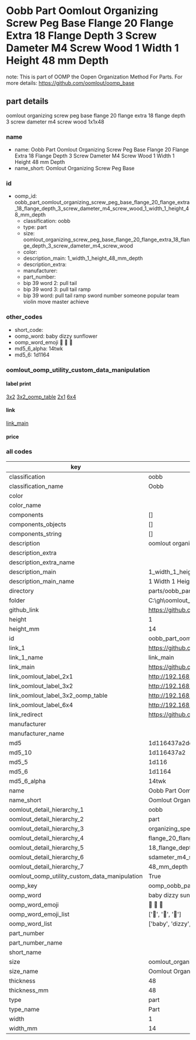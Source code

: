 # Oobb Part Oomlout Organizing Screw Peg Base Flange 20 Flange Extra 18 Flange Depth 3 Screw Dameter M4 Screw Wood 1 Width 1 Height 48 mm Depth  

note: This is part of OOMP the Oopen Organization Method For Parts. For more details: https://github.com/oomlout/oomp_base

##  part details
  



oomlout organizing screw peg base flange 20 flange extra 18 flange depth 3 screw dameter m4 screw wood 1x1x48



### name
* name: Oobb Part Oomlout Organizing Screw Peg Base Flange 20 Flange Extra 18 Flange Depth 3 Screw Dameter M4 Screw Wood 1 Width 1 Height 48 mm Depth
* name_short: Oomlout Organizing Screw Peg Base
### id
* oomp_id: oobb_part_oomlout_organizing_screw_peg_base_flange_20_flange_extra_18_flange_depth_3_screw_dameter_m4_screw_wood_1_width_1_height_48_mm_depth
  * classification: oobb
  * type: part
  * size: oomlout_organizing_screw_peg_base_flange_20_flange_extra_18_flange_depth_3_screw_dameter_m4_screw_wood
  * color: 
  * description_main: 1_width_1_height_48_mm_depth
  * description_extra: 
  * manufacturer: 
  * part_number: 
  * bip 39 word 2: pull tail
  * bip 39 word 3: pull tail ramp
  * bip 39 word: pull tail ramp sword number someone popular team violin move master achieve

### other_codes
* short_code: 
* oomp_word: baby dizzy sunflower
* oomp_word_emoji :baby: :dizzy: :sunflower:
* md5_6_alpha: 14twk
* md5_6: 1d1164






### oomlout_oomp_utility_custom_data_manipulation
#### label print
[3x2](http://192.168.1.245:1112/?label=oomp%2014twk)
[3x2_oomp_table](http://192.168.1.108:1112/?label=oomp%2014twk)
[2x1](http://192.168.1.242:1112/?label=oomp%2014twk)
[6x4](http://192.168.1.55:1112/?label=oomp%2014twk)    

#### link

[link_main](https://github.com/oomlout/oomlout_oobb_version_4_generated_parts/tree/main/navigation_oomp/oobb/part/oomlout_organizing_screw_peg_base_flange_20_flange_extra_18_flange_depth_3_screw_dameter_m4_screw_wood/1_width_1_height_48_mm_depth/part)                              

#### price







### all codes 
| key | value |  
| --- | --- |  
| classification | oobb |  
| classification_name | Oobb |  
| color |  |  
| color_name |  |  
| components | [] |  
| components_objects | [] |  
| components_string | [] |  
| description | oomlout organizing screw peg base flange 20 flange extra 18 flange depth 3 screw dameter m4 screw wood 1x1x48 |  
| description_extra |  |  
| description_extra_name |  |  
| description_main | 1_width_1_height_48_mm_depth |  
| description_main_name | 1 Width 1 Height 48 mm Depth |  
| directory | parts/oobb_part_oomlout_organizing_screw_peg_base_flange_20_flange_extra_18_flange_depth_3_screw_dameter_m4_screw_wood_1_width_1_height_48_mm_depth |  
| folder | C:\gh\oomlout_oobb_version_4_generated_parts\parts\oobb_part_oomlout_organizing_screw_peg_base_flange_20_flange_extra_18_flange_depth_3_screw_dameter_m4_screw_wood_1_width_1_height_48_mm_depth |  
| github_link | https://github.com/oomlout/oomlout_oomp_part_src/tree/main/parts/oobb_part_oomlout_organizing_screw_peg_base_flange_20_flange_extra_18_flange_depth_3_screw_dameter_m4_screw_wood_1_width_1_height_48_mm_depth |  
| height | 1 |  
| height_mm | 14 |  
| id | oobb_part_oomlout_organizing_screw_peg_base_flange_20_flange_extra_18_flange_depth_3_screw_dameter_m4_screw_wood_1_width_1_height_48_mm_depth |  
| link_1 | https://github.com/oomlout/oomlout_oobb_version_4_generated_parts/tree/main/navigation_oomp/oobb/part/oomlout_organizing_screw_peg_base_flange_20_flange_extra_18_flange_depth_3_screw_dameter_m4_screw_wood/1_width_1_height_48_mm_depth/part |  
| link_1_name | link_main |  
| link_main | https://github.com/oomlout/oomlout_oobb_version_4_generated_parts/tree/main/navigation_oomp/oobb/part/oomlout_organizing_screw_peg_base_flange_20_flange_extra_18_flange_depth_3_screw_dameter_m4_screw_wood/1_width_1_height_48_mm_depth/part |  
| link_oomlout_label_2x1 | http://192.168.1.242:1112/?label=oomp%2014twk |  
| link_oomlout_label_3x2 | http://192.168.1.245:1112/?label=oomp%2014twk |  
| link_oomlout_label_3x2_oomp_table | http://192.168.1.108:1112/?label=oomp%2014twk |  
| link_oomlout_label_6x4 | http://192.168.1.55:1112/?label=oomp%2014twk |  
| link_redirect | https://github.com/oomlout/oomlout_oobb_version_4_generated_parts/tree/main/parts/oobb_oomlout_organizing_screw_peg_base_flange_20_flange_extra_18_flange_depth_3_screw_dameter_m4_screw_wood_01_01_48 |  
| manufacturer |  |  
| manufacturer_name |  |  
| md5 | 1d116437a2deb5073c4bbdc562f7556a |  
| md5_10 | 1d116437a2 |  
| md5_5 | 1d116 |  
| md5_6 | 1d1164 |  
| md5_6_alpha | 14twk |  
| name | Oobb Part Oomlout Organizing Screw Peg Base Flange 20 Flange Extra 18 Flange Depth 3 Screw Dameter M4 Screw Wood 1 Width 1 Height 48 mm Depth |  
| name_short | Oomlout Organizing Screw Peg Base |  
| oomlout_detail_hierarchy_1 | oobb |  
| oomlout_detail_hierarchy_2 | part |  
| oomlout_detail_hierarchy_3 | organizing_speg_base |  
| oomlout_detail_hierarchy_4 | flange_20_flange_extra |  
| oomlout_detail_hierarchy_5 | 18_flange_depth_3 |  
| oomlout_detail_hierarchy_6 | sdameter_m4_swood |  
| oomlout_detail_hierarchy_7 | 48_mm_depth |  
| oomlout_oomp_utility_custom_data_manipulation | True |  
| oomp_key | oomp_oobb_part_oomlout_organizing_screw_peg_base_flange_20_flange_extra_18_flange_depth_3_screw_dameter_m4_screw_wood_1_width_1_height_48_mm_depth |  
| oomp_word | baby dizzy sunflower |  
| oomp_word_emoji | :baby: :dizzy: :sunflower: |  
| oomp_word_emoji_list | [':baby:', ':dizzy:', ':sunflower:'] |  
| oomp_word_list | ['baby', 'dizzy', 'sunflower'] |  
| part_number |  |  
| part_number_name |  |  
| short_name |  |  
| size | oomlout_organizing_screw_peg_base_flange_20_flange_extra_18_flange_depth_3_screw_dameter_m4_screw_wood |  
| size_name | Oomlout Organizing Screw Peg Base Flange 20 Flange Extra 18 Flange Depth 3 Screw Dameter M4 Screw Wood |  
| thickness | 48 |  
| thickness_mm | 48 |  
| type | part |  
| type_name | Part |  
| width | 1 |  
| width_mm | 14 |  
